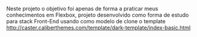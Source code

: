 Neste projeto o objetivo foi apenas de forma a praticar meus conhecimentos em Flexbox, projeto desenvolvido como forma de estudo para stack Front-End usando como modelo de clone o template http://caster.caliberthemes.com/template/dark-template/index-basic.html